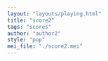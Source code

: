 ```yaml
---
layout: "layouts/playing.html"
title: "score2"
tags: "scores"
author: "author2"
style: "pop"
mei_file: "./score2.mei"
---
```

